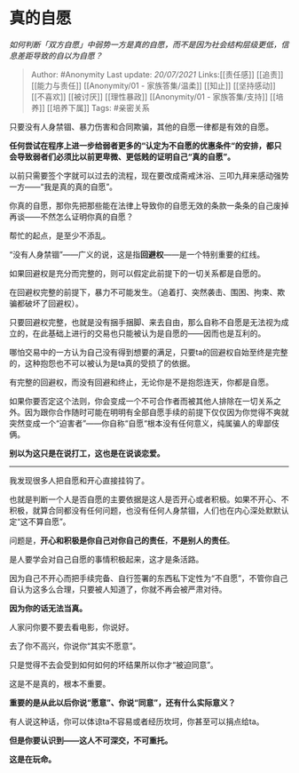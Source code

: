 # 真的自愿
*如何判断「双方自愿」中弱势一方是真的自愿，而不是因为社会结构层级更低，信息差距导致的自以为自愿？*

> Author: #Anonymity
> Last update: *20/07/2021*
> Links:[[责任感]] [[追责]] [[能力与责任]] [[Anonymity/01 - 家族答集/温柔]] [[知止]] [[坚持感动]] [[不喜欢]] [[被讨厌]] [[理性暴政]] [[Anonymity/01 - 家族答集/支持]] [[培养]] [[培养下属]]
> Tags:  #亲密关系

只要没有人身禁锢、暴力伤害和合同欺骗，其他的自愿一律都是有效的自愿。

**任何尝试在程序上进一步给弱者更多的“认定为不自愿的优惠条件“的安排，都只会导致弱者们必须比以前更卑微、更低贱的证明自己“真的自愿”。**

以前只需要签个字就可以过去的流程，现在要改成斋戒沐浴、三叩九拜来感动强势一方——“我是真的真的自愿”。

你真的自愿，那你先把那些能在法律上导致你的自愿无效的条款一条条的自己废掉再谈——不然怎么证明你真的自愿？

帮忙的起点，是至少不添乱。

“没有人身禁锢”——广义的说，这是指**回避权**——是一个特别重要的红线。

如果回避权是充分而完整的，则可以假定此前提下的一切关系都是自愿的。

在回避权完整的前提下，暴力不可能发生。（追着打、突然袭击、围困、拘束、欺骗都破坏了回避权）。

只要回避权完整，也就是没有捆手捆脚、来去自由，那么自称不自愿是无法视为成立的，在此基础上进行的交易也只能被认为是自愿的——因而也是互利的。

哪怕交易中的一方认为自己没有得到想要的满足，只要ta的回避权自始至终是完整的，这种抱怨也不可以被认为是ta真的受损了的依据。

有完整的回避权，而没有回避和终止，无论你是不是抱怨连天，你都是自愿。

如果你要否定这个法则，你会变成一个不可合作者而被其他人排除在一切关系之外。因为跟你合作随时可能在明明有全部自愿手续的前提下仅仅因为你觉得不爽就突然变成一个“迫害者”——你自称“自愿“根本没有任何意义，纯属骗人的卑鄙伎俩。

**别以为这只是在说打工，这也是在说谈恋爱。**

---

我发现很多人把自愿和开心直接挂钩了。

也就是判断一个人是否自愿的主要依据是这人是否开心或者积极。如果不开心、不积极，就算合同都没有任何问题，也没有任何人身禁锢，人们也在内心深处默默认定“这不算自愿”。

问题是，**开心和积极是你自己对你自己的责任**，**不是别人的责任**。

是人要学会对自己自愿的事情积极起来，这才是条活路。

因为自己不开心而把手续完备、自行签署的东西私下定性为“不自愿”，不管你自己自认为这多么合理，只要被人知道了，你就不再会被严肃对待。

**因为你的话无法当真。**

人家问你要不要去看电影，你说好。

去了你不高兴，你说你“其实不愿意”。

只是觉得不去会受到如何如何的坏结果所以你才“被迫同意”。

这是不是真的，根本不重要。

**重要的是从此以后你说“愿意”、你说“同意”，还有什么实际意义？**

有人说这种话，你可以体谅ta不容易或者经历坎坷，你甚至可以捐点给ta。

**但是你要认识到——这人不可深交，不可重托。**

**这是在玩命。**

